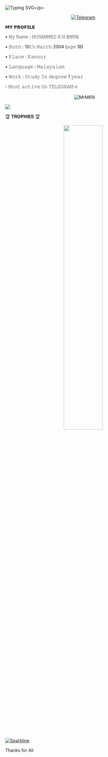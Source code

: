 ![Typing SVG](https://readme-typing-svg.herokuapp.com/?lines=𝗪𝗘𝗟𝗖𝗢𝗠+𝗧𝗢+𝗠𝗞𝗡'𝗦+𝗚𝗶𝘁𝗛𝘂𝗯!;𝗜𝗮𝗺+𝗠𝘂𝗵𝗮𝗺𝗺𝗲𝗱+𝗞+𝗡!;𝗜𝗮𝗺+𝗷𝘂𝘀𝘁+𝗧𝗲𝗹𝗲𝗴𝗿𝗮𝗺+𝗕𝗼𝘁+𝗠𝗮𝗸𝗲𝗿!)</p>
<p align="center">

<p align="center">
<a href="https://t.me/mr_MKN"><img title="Telegram" src="https://img.shields.io/static/v1?label=Mr.MKN&message=TG&color=blue-green"></a>

<p align="left">
𝗠𝗬 𝗣𝗥𝗢𝗙𝗜𝗟𝗘
<p align="left">
• 𝙼𝚢 𝙽𝚊𝚖𝚎 : 𝙼𝚄𝙷𝙰𝙼𝙼𝙴𝙳 𝙺.𝙽 (𝙼𝙺𝙽)
<p align="left">
• 𝙱𝚘𝚛𝚗 : 10𝚝𝚑 𝙼𝚊𝚛𝚌𝚑 2004 (𝚊𝚐𝚎 18)
<p align="left">
• 𝙿𝚕𝚊𝚌𝚎 : 𝙺𝚊𝚗𝚗𝚞𝚛
<p align="left">
• 𝙻𝚊𝚗𝚐𝚞𝚊𝚐𝚎 : 𝙼𝚊𝚕𝚊𝚢𝚊𝚕𝚊𝚖
<p align="left">
• 𝚆𝚘𝚛𝚔 : 𝚂𝚝𝚞𝚍𝚢 𝙸𝚗 𝚍𝚎𝚐𝚛𝚎𝚎 1 𝚢𝚎𝚊𝚛
<p align="left">
- 𝙼𝚘𝚜𝚝 𝚊𝚌𝚝𝚒𝚟𝚎 𝙾𝚗 𝚃𝙴𝙻𝙴𝙶𝚁𝙰𝙼 🔥


<p align="center">&nbsp;
  <img align="center" src="https://github-readme-stats.vercel.app/api?username=MrMKN&&show_icons=true&theme=aura" alt="MrMKN"/></p>
  <img src="https://github-readme-stats.vercel.app/api/top-langs/?username=MrMKN&layout=compact&theme=jolly" align="center">
<p align="center">


🏆 𝐓𝐑𝐎𝐏𝐇𝐈𝐄𝐒 🏆
</p>
<p align="center">
<img width="50%" src="https://github-profile-trophy.vercel.app/?username=MrMKN&theme=darkhub" />
</p>


[![Sparkline](https://stars.medv.io/EvamariaTG/EvaMaria.svg)](https://stars.medv.io/EvamariaTG/EvaMaria)

Thanks for All
